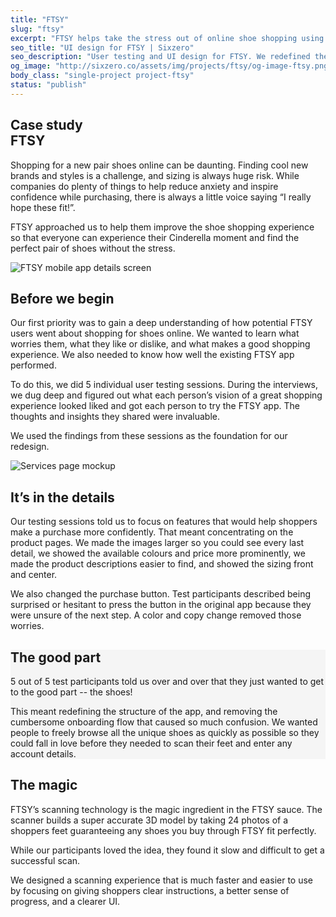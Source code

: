 ```yaml
---
title: "FTSY"
slug: "ftsy"
excerpt: "FTSY helps take the stress out of online shoe shopping using proprietary AI-driven foot scanning technology."
seo_title: "UI design for FTSY | Sixzero"
seo_description: "User testing and UI design for FTSY. We redefined the look the mobile app and designed a vastly improved user experience."
og_image: "http://sixzero.co/assets/img/projects/ftsy/og-image-ftsy.png"
body_class: "single-project project-ftsy"
status: "publish"
---
```


<section class="project-header project-header--two-column">
  <div class="project-header_copy">
    <h1>Case study <br /><span class="highlight">FTSY</span></h1>
    <p class="h6">Shopping for a new pair shoes online can be daunting. Finding cool new brands and styles is a challenge, and sizing is always huge risk. While companies do plenty of things to help reduce anxiety and inspire confidence while purchasing, there is always a little voice saying “I really hope these fit!”.</p>
    <p class="h6">FTSY approached us to help them improve the shoe shopping experience so that everyone can experience their Cinderella moment and find the perfect pair of shoes without the stress.</p>
  </div>
  <div class="project-header_image">
    <img src="/images/projects/ftsy/ftsy-mobile-app.png" alt="FTSY mobile app details screen" />
  </div>
</section>

<section class="project-content">
  <div class="project-content_copy">
    <h2 class="h4">Before we begin</h2>
    <p>Our first priority was to gain a deep understanding of how potential FTSY users went about shopping for shoes online. We wanted to learn what worries them, what they like or dislike, and what makes a good shopping experience. We also needed to know how well the existing FTSY app performed.</p>
    <p>To do this, we did 5 individual user testing sessions. During the interviews, we dug deep and figured out what each person’s vision of a great shopping experience looked liked and got each person to try the FTSY app. The thoughts and insights they shared were invaluable.</p>
    <p>We used the findings from these sessions as the foundation for our redesign.</p>
  </div>
  <div class="project-content_image project-content_image--full-width">
    <img src="/images/projects/ftsy/ftsy-wireframes.png" alt="Services page mockup" />
  </div>
</section>

<section class="ping-pong ping-pong--with-bg ping-pong--image-left" style="background-image:url(/images/projects/ftsy/ftsy-in-the-details-bg.png);">
  <div class="ping-pong_copy">
    <h2 class="h4">It’s in the details</h2>
    <p>Our testing sessions told us to focus on features that would help shoppers make a purchase more confidently. That meant concentrating on the product pages. We made the images larger so you could see every last detail, we showed the available colours and price more prominently, we made the product descriptions easier to find, and showed the sizing front and center.</p>
    <p>We also changed the purchase button. Test participants described being surprised or hesitant to press the button in the original app because they were unsure of the next step. A color and copy change removed those worries.</p>
  </div>
</section>

<section class="ping-pong ping-pong--with-bg ping-pong--image-right" style="background-color:#F5F5F5;background-image:url(/images/projects/ftsy/ftsy-the-good-part-bg.png);">
  <div class="ping-pong_copy">
    <h2 class="h4">The good part</h2>
    <p>5 out of 5 test participants told us over and over that they just wanted to get to the good part -- the shoes!</p>
    <p>This meant redefining the structure of the app, and removing the cumbersome onboarding flow that caused so much confusion. We wanted people to freely browse all the unique shoes as quickly as possible so they could fall in love before they needed to scan their feet and enter any account details.</p>
  </div>
</section>

<section class="ping-pong ping-pong--with-bg ping-pong--image-right" style="background-image:url(/images/projects/ftsy/ftsy-the-magic-bg.png);">
  <div class="ping-pong_copy">
    <h2 class="h4">The magic</h2>
    <p>FTSY’s scanning technology is the magic ingredient in the FTSY sauce. The scanner builds a super accurate 3D model by taking 24 photos of a shoppers feet guaranteeing any shoes you buy through FTSY fit perfectly.</p>
    <p>While our participants loved the idea, they found it slow and difficult to get a successful scan.</p>
    <p>We designed a scanning experience that is much faster and easier to use by focusing on giving shoppers clear instructions, a better sense of progress, and a clearer UI.</p>
  </div>
</section>